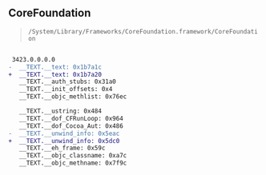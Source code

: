 ## CoreFoundation

> `/System/Library/Frameworks/CoreFoundation.framework/CoreFoundation`

```diff

 3423.0.0.0.0
-  __TEXT.__text: 0x1b7a1c
+  __TEXT.__text: 0x1b7a20
   __TEXT.__auth_stubs: 0x31a0
   __TEXT.__init_offsets: 0x4
   __TEXT.__objc_methlist: 0x76ec

   __TEXT.__ustring: 0x484
   __TEXT.__dof_CFRunLoop: 0x964
   __TEXT.__dof_Cocoa_Aut: 0x486
-  __TEXT.__unwind_info: 0x5eac
+  __TEXT.__unwind_info: 0x5dc0
   __TEXT.__eh_frame: 0x59c
   __TEXT.__objc_classname: 0xa7c
   __TEXT.__objc_methname: 0x7f9c

```
